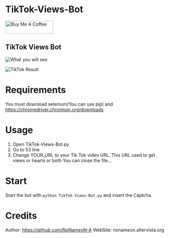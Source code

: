 
# TikTok-Views-Bot

<a href="https://www.buymeacoffee.com/NoNameoNA" target="_blank"><img src="https://cdn.buymeacoffee.com/buttons/v2/default-black.png" alt="Buy Me A Coffee" style="height: 41px !important;width: 150px !important;" ></a>


## TikTok Views Bot

![What you will see](https://github.com/NoNameoN-A/TikTok-Views-Bot/blob/main/cmd.PNG)

![TikTok Result](https://github.com/NoNameoN-A/TikTok-Views-Bot/blob/main/TikTok%20Result.PNG)

# Requirements
You must download selenium(You can use pip) and https://chromedriver.chromium.org/downloads

# Usage
1) Open TikTok-Views-Bot.py
2) Go to 53 line
3) Change YOUR_URL to your Tik Tok video URL. This URL used to get views or hearts or both
You can close the file...

# Start
Start the bot with `python TikTok-Views-Bot.py` and insert the Captcha.

# Credits
Author: https://github.com/NoNameoN-A
WebSite: nonameon.altervista.org
